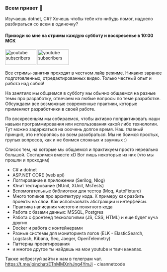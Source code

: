 ### Всем привет 👋

Изучаешь dotnet, C#?
Хочешь чтобы тебе кто нибудь помог, надоело разбираться со всем в одиночку?

<h4>Приходи ко мне на стримы каждую субботу и воскресенье в 10:00 МСК</h4>
<a href="https://www.youtube.com/c/RomanTrufanovDev?sub_confirmation=1">
      <img alt="youtube subscribers" title="Subscribe to my YouTube channel" src="https://cdn.worldvectorlogo.com/logos/youtube.svg" width="100" height="50"/></a>

<a href="https://www.twitch.tv/cleannetcode">
      <img alt="youtube subscribers" title="Subscribe to my YouTube channel" src="https://brand.twitch.tv/assets/logos/svg/wordmark-extruded/purple.svg" width="100" height="50"/></a>

Все стримы-занятия проходят в честном лайв режиме. Никаких заранее подготовленных, отредактированных видео. Только честный опыт и работа над собой!

На занятиях мы общаемся в субботу мы обычно общаемся на разные темы про разработку, отвечаем на любые вопросы по теме разработке.
Обсуждаем все возможные современные практики, которые применяют разработчики в своей работе.

По воскресеньям мы собираемся, чтобы активно попрактиковать наши навыки программирования или использования какой либо технологии.
Тут можно задержаться на ооочень долгое время.
Наш главный принцип, это неторопясь во всем разобраться. Мы не боимся простых, групых вопросов, как и не боимся сложных и заумных :)

Список тем, на которые мы общаемся и практикуем просто нереально большой. Состаримся вместе xD
Вот лишь некоторые из них (что мы прошли и проходим)
- C# и dotnet
- ASP.NET CORE (web api)
- Логгирование в приложении (Serilog, Nlog)
- Юнит тестирование (NUnit, XUnit, MsTests)
- Вспомогательные библиотеки для тестов (Moq, AutoFixture)
- Много топиков про архитектуру кода. К примеру как разбить проекты на слои. Как использовать абстракции и интерфейсы.
- Практика написания чистого и понятного кода
- Работа с базами данных: MSSQL, Postgres
- Работа с фронтенд технологиями (JS, CSS, HTML) и еще будет куча других
- Docker и работа с контейнерами
- Разные системы для мониторинга логов (ELK - ElasticSearch, Logstash, Kibana, Seq, Jaeger, OpenTelemetry)
- Паттерны проектирования
- и многое другое ты найдешь на мои youtube и твич каналах. 

Также небрезгуй зайти к нам в телеграм чат.
https://t.me/joinchat/ETnMMXnhJng4YmJi - cleannetcode


<!--
**pingvin1308/pingvin1308** is a ✨ _special_ ✨ repository because its `README.md` (this file) appears on your GitHub profile.

Here are some ideas to get you started:

- 🔭 I’m currently working on ...
- 🌱 I’m currently learning ...
- 👯 I’m looking to collaborate on ...
- 🤔 I’m looking for help with ...
- 💬 Ask me about ...
- 📫 How to reach me: ...
- 😄 Pronouns: ...
- ⚡ Fun fact: ...
-->
